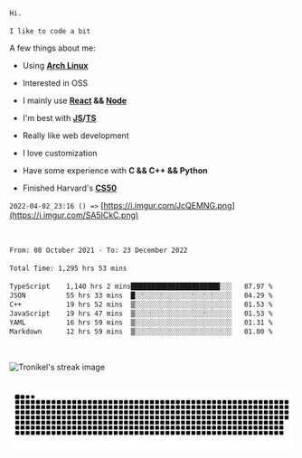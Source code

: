 ```
Hi.

I like to code a bit
```

A few things about me:

-   Using **[Arch Linux](https://archlinux.org/)**

-   Interested in OSS

-   I mainly use **[React](https://reactjs.org/) && [Node](https://nodejs.org/en/)**

-   I'm best with **[JS](https://www.javascript.com/)/[TS](https://www.typescriptlang.org/)**

-   Really like web development

-   I love customization

-   Have some experience with **C && C++ && Python**

-   Finished Harvard's **[CS50](https://cs50.harvard.edu)**

`2022-04-02_23:16 () =>` [https://i.imgur.com/JcQEMNG.png](https://i.imgur.com/SA5ICkC.png)

<br>

<!--START_SECTION:waka-->

```text
From: 08 October 2021 - To: 23 December 2022

Total Time: 1,295 hrs 53 mins

TypeScript    1,140 hrs 2 mins██████████████████████░░░   87.97 %
JSON          55 hrs 33 mins  █░░░░░░░░░░░░░░░░░░░░░░░░   04.29 %
C++           19 hrs 52 mins  ▒░░░░░░░░░░░░░░░░░░░░░░░░   01.53 %
JavaScript    19 hrs 47 mins  ▒░░░░░░░░░░░░░░░░░░░░░░░░   01.53 %
YAML          16 hrs 59 mins  ▒░░░░░░░░░░░░░░░░░░░░░░░░   01.31 %
Markdown      12 hrs 59 mins  ▒░░░░░░░░░░░░░░░░░░░░░░░░   01.00 %
```

<!--END_SECTION:waka-->

<br>

<p><img align="center" src="https://github-readme-streak-stats.herokuapp.com/?user=Tronikelis&theme=dark" alt="Tronikel's streak image" /></p>

<br>

<img title="" src="https://raw.githubusercontent.com/Tronikelis/Tronikelis/output/github-contribution-grid-snake.svg" alt="very cool snake thingey" data-align="left">

